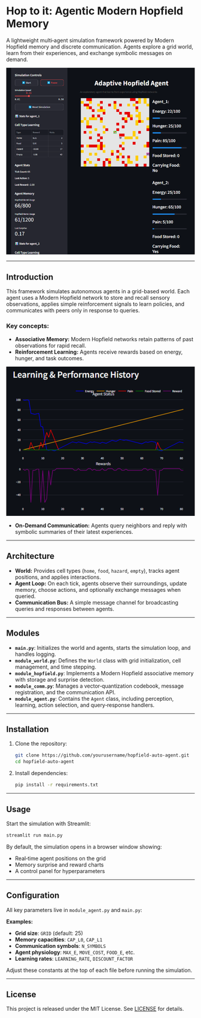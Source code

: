 # Hop to it: Agentic Modern Hopfield Memory

A lightweight multi‑agent simulation framework powered by Modern Hopfield memory and discrete communication. Agents explore a grid world, learn from their experiences, and exchange symbolic messages on demand.

![App example](example-app.png)

---

## Introduction

This framework simulates autonomous agents in a grid-based world. Each agent uses a Modern Hopfield network to store and recall sensory observations, applies simple reinforcement signals to learn policies, and communicates with peers only in response to queries.

### Key concepts:

* **Associative Memory:** Modern Hopfield networks retain patterns of past observations for rapid recall.
* **Reinforcement Learning:** Agents receive rewards based on energy, hunger, and task outcomes.

![Agent learning history](example-learning.png)

* **On‑Demand Communication:** Agents query neighbors and reply with symbolic summaries of their latest experiences.

---

## Architecture

* **World:** Provides cell types (`home`, `food`, `hazard`, `empty`), tracks agent positions, and applies interactions.
* **Agent Loop:** On each tick, agents observe their surroundings, update memory, choose actions, and optionally exchange messages when queried.
* **Communication Bus:** A simple message channel for broadcasting queries and responses between agents.

---

## Modules

* **`main.py`**: Initializes the world and agents, starts the simulation loop, and handles logging.
* **`module_world.py`**: Defines the `World` class with grid initialization, cell management, and time stepping.
* **`module_hopfield.py`**: Implements a Modern Hopfield associative memory with storage and surprise detection.
* **`module_comm.py`**: Manages a vector‑quantization codebook, message registration, and the communication API.
* **`module_agent.py`**: Contains the `Agent` class, including perception, learning, action selection, and query‑response handlers.

---

## Installation

1. Clone the repository:

   ```bash
   git clone https://github.com/yourusername/hopfield-auto-agent.git
   cd hopfield-auto-agent
   ```

2. Install dependencies:

   ```bash
   pip install -r requirements.txt
   ```

---

## Usage

Start the simulation with Streamlit:

```bash
streamlit run main.py
```

By default, the simulation opens in a browser window showing:

* Real‑time agent positions on the grid
* Memory surprise and reward charts
* A control panel for hyperparameters

---

## Configuration

All key parameters live in `module_agent.py` and `main.py`:

**Examples:**

* **Grid size**: `GRID` (default: 25)
* **Memory capacities**: `CAP_L0`, `CAP_L1`
* **Communication symbols**: `N_SYMBOLS`
* **Agent physiology**: `MAX_E`, `MOVE_COST`, `FOOD_E`, etc.
* **Learning rates**: `LEARNING_RATE`, `DISCOUNT_FACTOR`

Adjust these constants at the top of each file before running the simulation.

---

## License

This project is released under the MIT License. See [LICENSE](LICENSE) for details.
